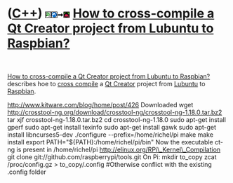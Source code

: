 



 

 

 

 

 

([C++](Cpp.htm)) ![Qt Creator](PicQtCreator.png)![Lubuntu](PicLubuntu.png)![to](PicTo.png)![Raspbian](PicRaspbian.png) [How to cross-compile a Qt Creator project from Lubuntu to Raspbian?](CppCrossCompileQtCreatorLubuntuToRaspbian.htm)
===========================================================================================================================================================================================================================================

 

[How to cross-compile a Qt Creator project from Lubuntu to
Raspbian?](CppCrossCompileQtCreatorLubuntuToRaspbian.htm) describes hoe
to [cross compile](CppCrossCompile.htm) a [Qt Creator](CppQtCreator.htm)
project from [Lubuntu](CppLubuntu.htm) to [Raspbian](CppRaspbian.htm).

http://www.kitware.com/blog/home/post/426 Downloaded wget
http://crosstool-ng.org/download/crosstool-ng/crosstool-ng-1.18.0.tar.bz2
tar xjf crosstool-ng-1.18.0.tar.bz2 cd crosstool-ng-1.18.0 sudo apt-get
install gperf sudo apt-get install texinfo sudo apt-get install gawk
sudo apt-get install libncurses5-dev ./configure
--prefix=/home/richel/pi make make install export
PATH="\${PATH}:/home/richel/pi/bin" Now the executable ct-ng is present
in /home/richel/pi http://elinux.org/RPi\_Kernel\_Compilation git clone
git://github.com/raspberrypi/tools.git On Pi: mkdir to\_copy zcat
/proc/config.gz &gt; to\_copy/.config \#Otherwise conflict with the
existing .config folder

 

 

 

 

 





 



